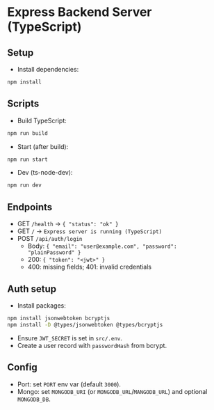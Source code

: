 # Express Backend Server (TypeScript)

## Setup

- Install dependencies:

```bash
npm install
```

## Scripts

- Build TypeScript:

```bash
npm run build
```

- Start (after build):

```bash
npm run start
```

- Dev (ts-node-dev):

```bash
npm run dev
```

## Endpoints

- GET `/health` → `{ "status": "ok" }`
- GET `/` → `Express server is running (TypeScript)`
- POST `/api/auth/login`
  - Body: `{ "email": "user@example.com", "password": "plainPassword" }`
  - 200: `{ "token": "<jwt>" }`
  - 400: missing fields; 401: invalid credentials

## Auth setup

- Install packages:

```bash
npm install jsonwebtoken bcryptjs
npm install -D @types/jsonwebtoken @types/bcryptjs
```

- Ensure `JWT_SECRET` is set in `src/.env`.
- Create a user record with `passwordHash` from bcrypt.

## Config

- Port: set `PORT` env var (default `3000`).
- Mongo: set `MONGODB_URI` (or `MONGODB_URL`/`MANGODB_URL`) and optional `MONGODB_DB`.
